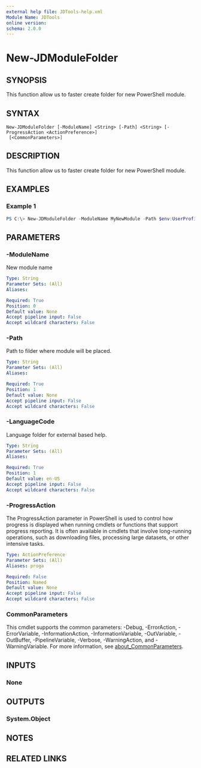 ```yaml
---
external help file: JDTools-help.xml
Module Name: JDTools
online version:
schema: 2.0.0
---
```


# New-JDModuleFolder

## SYNOPSIS
This function allow us to faster create folder for new PowerShell module.

## SYNTAX

```
New-JDModuleFolder [-ModuleName] <String> [-Path] <String> [-ProgressAction <ActionPreference>]
 [<CommonParameters>]
```

## DESCRIPTION
This function allow us to faster create folder for new PowerShell module.


## EXAMPLES

### Example 1
```powershell
PS C:\> New-JDModuleFolder -ModuleName MyNewModule -Path $env:UserProfile\Documents\WindowsPowerShell\Modules\
```

## PARAMETERS

### -ModuleName
New module name

```yaml
Type: String
Parameter Sets: (All)
Aliases:

Required: True
Position: 0
Default value: None
Accept pipeline input: False
Accept wildcard characters: False
```

### -Path
Path to filder where module will be placed.

```yaml
Type: String
Parameter Sets: (All)
Aliases:

Required: True
Position: 1
Default value: None
Accept pipeline input: False
Accept wildcard characters: False
```

### -LanguageCode
Language folder for external based help.

```yaml
Type: String
Parameter Sets: (All)
Aliases:

Required: True
Position: 1
Default value: en-US
Accept pipeline input: False
Accept wildcard characters: False
```

### -ProgressAction
The ProgressAction parameter in PowerShell is used to control how progress is displayed when running cmdlets or functions that support progress reporting. It is often available in cmdlets that involve long-running operations, such as downloading files, processing large datasets, or other intensive tasks.

```yaml
Type: ActionPreference
Parameter Sets: (All)
Aliases: proga

Required: False
Position: Named
Default value: None
Accept pipeline input: False
Accept wildcard characters: False
```

### CommonParameters
This cmdlet supports the common parameters: -Debug, -ErrorAction, -ErrorVariable, -InformationAction, -InformationVariable, -OutVariable, -OutBuffer, -PipelineVariable, -Verbose, -WarningAction, and -WarningVariable. For more information, see [about_CommonParameters](http://go.microsoft.com/fwlink/?LinkID=113216).

## INPUTS

### None

## OUTPUTS

### System.Object
## NOTES

## RELATED LINKS
